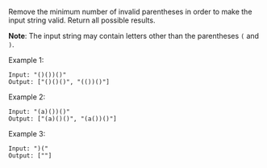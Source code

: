 Remove the minimum number of invalid parentheses in order to make the input string valid. Return all possible results.

**Note**: The input string may contain letters other than the parentheses `(` and `)`.

Example 1:
```
Input: "()())()"
Output: ["()()()", "(())()"]
```

Example 2:
```
Input: "(a)())()"
Output: ["(a)()()", "(a())()"]
```

Example 3:
```
Input: ")("
Output: [""]
```
